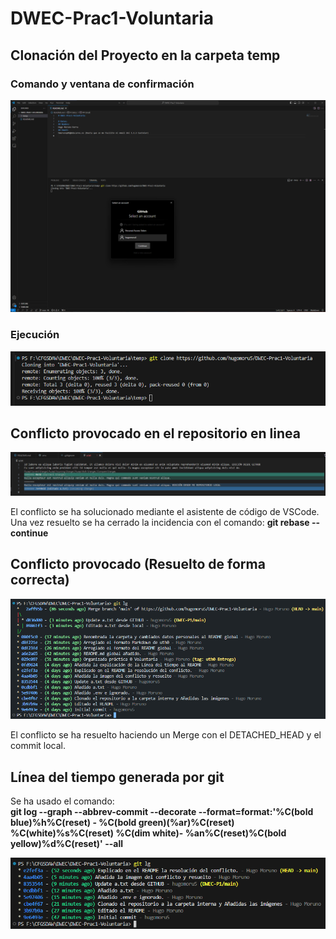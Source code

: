 # DWEC-Prac1-Voluntaria

## Clonación del Proyecto en la carpeta temp

### Comando y ventana de confirmación

![Imagen1](img/img1.png)

### Ejecución

![Imagen2](img/img2.png)

## Conflicto provocado en el repositorio en linea

![Iamgen3](img/img3.png)

El conflicto se ha solucionado mediante el asistente de código de VSCode.
Una vez resuelto se ha cerrado la incidencia con el comando: __git rebase --continue__

## Conflicto provocado (Resuelto de forma correcta)

![Imagen5](img/img5.png)

El conflicto se ha resuelto haciendo un Merge con el DETACHED_HEAD y el commit local.

## Línea del tiempo generada por git

Se ha usado el comando:  
__git log --graph --abbrev-commit --decorate --format=format:'%C(bold blue)%h%C(reset) - %C(bold green)(%ar)%C(reset) %C(white)%s%C(reset) %C(dim white)- %an%C(reset)%C(bold yellow)%d%C(reset)' --all__

![Imagen4](img/img4.png)
